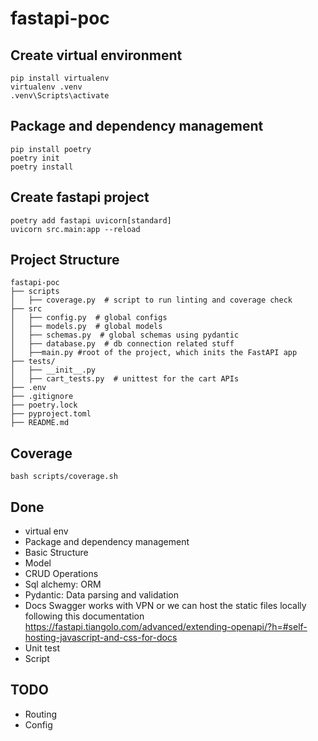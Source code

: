 # fastapi-poc
## Create virtual environment
```
pip install virtualenv
virtualenv .venv
.venv\Scripts\activate
```
## Package and dependency management
```
pip install poetry
poetry init 
poetry install
```
## Create fastapi project
```
poetry add fastapi uvicorn[standard]
uvicorn src.main:app --reload
```
## Project Structure
```
fastapi-poc
├── scripts
│   ├── coverage.py  # script to run linting and coverage check
├── src
│   ├── config.py  # global configs
│   ├── models.py  # global models
│   ├── schemas.py  # global schemas using pydantic
│   ├── database.py  # db connection related stuff
│   ├──main.py #root of the project, which inits the FastAPI app
├── tests/
│   ├── __init__.py  
│   ├── cart_tests.py  # unittest for the cart APIs
├── .env
├── .gitignore
├── poetry.lock
├── pyproject.toml
├── README.md
```
## Coverage
```
bash scripts/coverage.sh
```
## Done
- virtual env
- Package and dependency management
- Basic Structure
- Model
- CRUD Operations
- Sql alchemy: ORM
- Pydantic: Data parsing and validation 
- Docs Swagger works with VPN or we can host the static files locally following this documentation https://fastapi.tiangolo.com/advanced/extending-openapi/?h=#self-hosting-javascript-and-css-for-docs
- Unit test
- Script
## TODO
- Routing
- Config